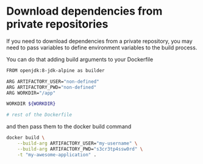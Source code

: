# Download dependencies from private repositories
If you need to download dependencies from a private repository, you may need to pass variables to define environment variables to the build process.

You can do that adding build arguments to your Dockerfile

```bash
FROM openjdk:8-jdk-alpine as builder

ARG ARTIFACTORY_USER="non-defined"
ARG ARTIFACTORY_PWD="non-defined"
ARG WORKDIR="/app"

WORKDIR ${WORKDIR}

# rest of the Dockerfile
```

and then pass them to the docker build command

```bash
docker build \
	--build-arg ARTIFACTORY_USER="my-username" \
	--build-arg ARTIFACTORY_PWD="s3cr3tp4ssw0rd" \
	-t "my-awesome-application" .
```

